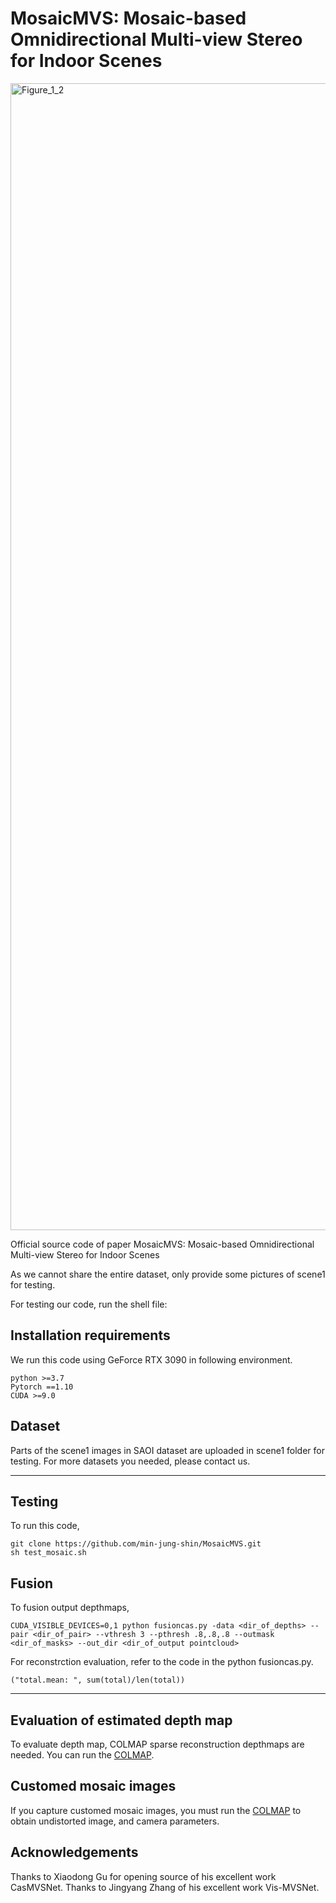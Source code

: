# MosaicMVS: Mosaic-based Omnidirectional Multi-view Stereo for Indoor Scenes
<img width="1835" alt="Figure_1_2" src="https://user-images.githubusercontent.com/65907536/163343364-63e6b2ca-7ff4-47ac-8b65-05ebb0cf4297.png">

Official source code of paper MosaicMVS: Mosaic-based Omnidirectional Multi-view Stereo for Indoor Scenes

As we cannot share the entire dataset, only provide some pictures of scene1 for testing.

For testing our code, run the shell file:

## Installation requirements 

We run this code using GeForce RTX 3090 in following environment.

```
python >=3.7
Pytorch ==1.10
CUDA >=9.0
```

## Dataset

Parts of the scene1 images in SAOI dataset are uploaded in scene1 folder for testing.
For more datasets you needed, please contact us.

---
## Testing

To run this code,
```
git clone https://github.com/min-jung-shin/MosaicMVS.git
sh test_mosaic.sh
```

## Fusion

To fusion output depthmaps,

```
CUDA_VISIBLE_DEVICES=0,1 python fusioncas.py -data <dir_of_depths> --pair <dir_of_pair> --vthresh 3 --pthresh .8,.8,.8 --outmask <dir_of_masks> --out_dir <dir_of_output pointcloud>
```
For reconstrction evaluation, refer to the code in the python fusioncas.py. 

```
("total.mean: ", sum(total)/len(total))
```
---

## Evaluation of estimated depth map

To evaluate depth map, COLMAP sparse reconstruction depthmaps are needed.
You can run the [COLMAP](https://github.com/colmap/colmap). 




## Customed mosaic images

If you capture customed mosaic images, you must run the [COLMAP](https://github.com/colmap/colmap) to obtain undistorted image, and camera parameters.




## Acknowledgements

Thanks to Xiaodong Gu for opening source of his excellent work CasMVSNet. Thanks to Jingyang Zhang of his excellent work Vis-MVSNet.
